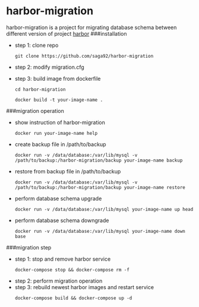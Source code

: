 # harbor-migration
harbor-migration is a project for migrating database schema between different version of project [harbor](https://github.com/vmware/harbor)
###installation
- step 1: clone repo

    ```git clone https://github.com/saga92/harbor-migration```
- step 2: modify migration.cfg
- step 3: build image from dockerfile
    ```
    cd harbor-migration
    
    docker build -t your-image-name .
    ```

###migration operation
- show instruction of harbor-migration

    ```docker run your-image-name help```

- create backup file in /path/to/backup

    ```
    docker run -v /data/database:/var/lib/mysql -v /path/to/backup:/harbor-migration/backup your-image-name backup
    ```

- restore from backup file in /path/to/backup

    ```
    docker run -v /data/database:/var/lib/mysql -v /path/to/backup:/harbor-migration/backup your-image-name restore
    ```

- perform database schema upgrade

    ```docker run -v /data/database:/var/lib/mysql your-image-name up head```

- perform database schema downgrade

    ```docker run -v /data/database:/var/lib/mysql your-image-name down base```

###migration step
- step 1: stop and remove harbor service
    ``` 
    docker-compose stop && docker-compose rm -f
    ```
- step 2: perform migration operation
- step 3: rebuild newest harbor images and restart service
    ```
    docker-compose build && docker-compose up -d
    ```
